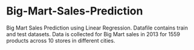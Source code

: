 # Big-Mart-Sales-Prediction
Big Mart Sales Prediction using Linear Regression.
Datafile contains train and test datasets.
Data is collected for Big Mart sales in 2013 for 1559 products across 10 stores in different cities.
